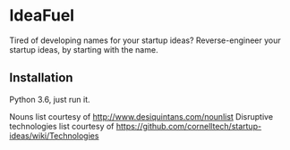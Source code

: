 # IdeaFuel
Tired of developing names for your startup ideas?  Reverse-engineer your startup ideas, by starting with the name.

## Installation
Python 3.6, just run it.

Nouns list courtesy of http://www.desiquintans.com/nounlist
Disruptive technologies list courtesy of https://github.com/cornelltech/startup-ideas/wiki/Technologies

